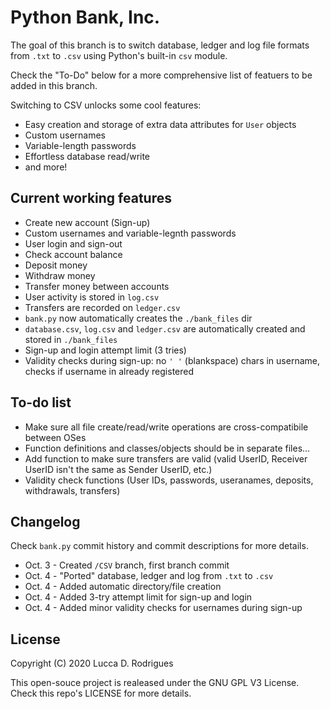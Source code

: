 # Python Bank, Inc.

The goal of this branch is to switch database, ledger and log file formats from `.txt` to `.csv` using Python's built-in `csv` module.

Check the "To-Do" below for a more comprehensive list of featuers to be added in this branch.

Switching to CSV unlocks some cool features:
* Easy creation and storage of extra data attributes for `User` objects
* Custom usernames
* Variable-length passwords
* Effortless database read/write
* and more!

## Current working features
* Create new account (Sign-up)
* Custom usernames and variable-legnth passwords 
* User login and sign-out
* Check account balance
* Deposit money
* Withdraw money
* Transfer money between accounts
* User activity is stored in `log.csv`
* Transfers are recorded on `ledger.csv`
* `bank.py` now automatically creates the `./bank_files` dir 
* `database.csv`, `log.csv` and `ledger.csv` are automatically created and stored in `./bank_files`
* Sign-up and login attempt limit (3 tries)
* Validity checks during sign-up: no `' '` (blankspace) chars in username, checks if username in already registered 

 
## To-do list

* Make sure all file create/read/write operations are cross-compatibile between OSes
* Function definitions and classes/objects should be in separate files...  
* Add function to make sure transfers are valid (valid UserID, Receiver UserID isn't the same as Sender UserID, etc.)
* Validity check functions (User IDs, passwords, useranames, deposits, withdrawals, transfers)

## Changelog
Check `bank.py` commit history and commit descriptions for more details.
* Oct. 3 - Created `/CSV` branch, first branch commit
* Oct. 4 - "Ported" database, ledger and log from `.txt` to `.csv`
* Oct. 4 - Added automatic directory/file creation
* Oct. 4 - Added 3-try attempt limit for sign-up and login
* Oct. 4 - Added minor validity checks for usernames during sign-up 


## License

Copyright (C) 2020 Lucca D. Rodrigues

This open-souce project is realeased under the GNU GPL V3 License. Check this repo's LICENSE for more details.
